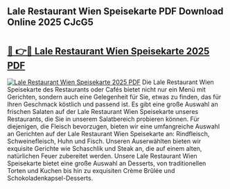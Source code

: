 ## Lale Restaurant Wien Speisekarte PDF Download Online 2025 CJcG5

# <h2><a href="http://gcdvqhl.nevu.top/?p=Lale+Restaurant+Wien+Speisekarte">🔗 👉🔴 Lale Restaurant Wien Speisekarte 2025 PDF</a></h2>

[![Lale Restaurant Wien Speisekarte 2025 PDF](https://i.imgur.com/dBaPXMq.png)](http://gcdvqhl.nevu.top/?p=Lale+Restaurant+Wien+Speisekarte)
Die Lale Restaurant Wien Speisekarte des Restaurants oder Cafés bietet nicht nur ein Menü mit Gerichten, sondern auch eine Gelegenheit für Sie, etwas zu finden, das für Ihren Geschmack köstlich und passend ist. Es gibt eine große Auswahl an frischen Salaten auf der Lale Restaurant Wien Speisekarte unseres Restaurants, die Sie in unserem Salatbereich probieren können. Für diejenigen, die Fleisch bevorzugen, bieten wir eine umfangreiche Auswahl an Gerichten auf der Lale Restaurant Wien Speisekarte an: Rindfleisch, Schweinefleisch, Huhn und Fisch. Unseren Auserwählten bieten wir exquisite Gerichte wie Schaschlik und Steak an, die auf einem alten, natürlichen Feuer zubereitet werden. Unsere Lale Restaurant Wien Speisekarte bietet eine große Auswahl an Desserts, von traditionellen Torten und Kuchen bis hin zu exquisiten Crème Brûlée und Schokoladenkapsel-Desserts.
